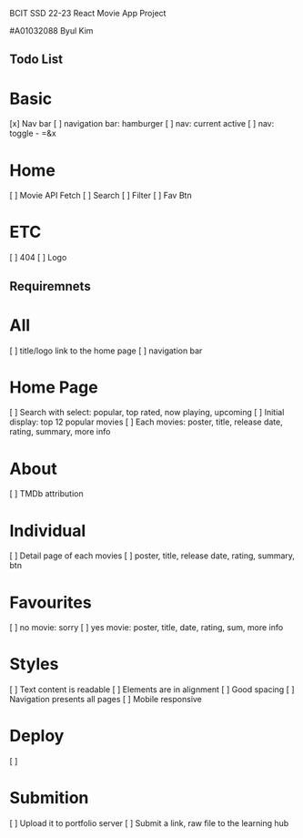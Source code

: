 BCIT SSD 22-23
React Movie App Project

#A01032088 Byul Kim

## Todo List

# Basic

[x] Nav bar
[ ] navigation bar: hamburger
[ ] nav: current active
[ ] nav: toggle - =&x

# Home

[ ] Movie API Fetch
[ ] Search
[ ] Filter
[ ] Fav Btn

# ETC

[ ] 404
[ ] Logo

## Requiremnets

# All

[ ] title/logo link to the home page
[ ] navigation bar

# Home Page

[ ] Search with select: popular, top rated, now playing, upcoming
[ ] Initial display: top 12 popular movies
[ ] Each movies: poster, title, release date, rating, summary, more info

# About

[ ] TMDb attribution

# Individual

[ ] Detail page of each movies
[ ] poster, title, release date, rating, summary, btn

# Favourites

[ ] no movie: sorry
[ ] yes movie: poster, title, date, rating, sum, more info

# Styles

[ ] Text content is readable
[ ] Elements are in alignment
[ ] Good spacing
[ ] Navigation presents all pages
[ ] Mobile responsive

# Deploy

[ ]

# Submition

[ ] Upload it to portfolio server
[ ] Submit a link, raw file to the learning hub
